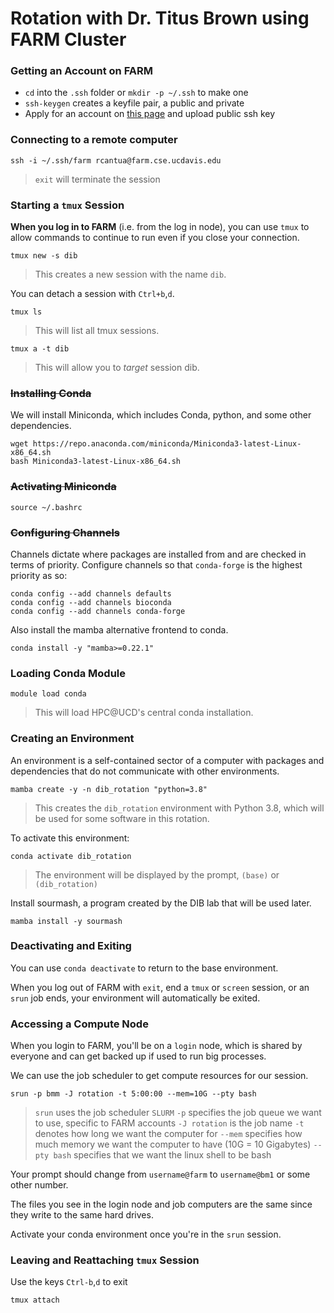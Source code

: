# Rotation with Dr. Titus Brown using FARM Cluster
### Getting an Account on FARM
* `cd` into the `.ssh` folder or `mkdir -p ~/.ssh` to make one
* `ssh-keygen` creates a keyfile pair, a public and private
* Apply for an account on [this page](https://hippo.ucdavis.edu/Farm/myaccount) and upload public ssh key

### Connecting to a remote computer
```
ssh -i ~/.ssh/farm rcantua@farm.cse.ucdavis.edu
```
> `exit` will terminate the session

### Starting a `tmux` Session
**When you log in to FARM** (i.e. from the log in node), you can use `tmux` to allow commands to continue to run even if you close your connection.
```
tmux new -s dib
```
> This creates a new session with the name `dib`.

You can detach a session with `Ctrl+b`,`d`.

```
tmux ls
```
> This will list all tmux sessions.

```
tmux a -t dib
```
> This will allow you to *target* session dib.

### ~~Installing Conda~~
We will install Miniconda, which includes Conda, python, and some other dependencies.
```
wget https://repo.anaconda.com/miniconda/Miniconda3-latest-Linux-x86_64.sh
bash Miniconda3-latest-Linux-x86_64.sh
```

### ~~Activating Miniconda~~
```
source ~/.bashrc
```

### ~~Configuring Channels~~
Channels dictate where packages are installed from and are checked in terms of priority. Configure channels so that `conda-forge` is the highest priority as so:
```
conda config --add channels defaults
conda config --add channels bioconda
conda config --add channels conda-forge
```
Also install the mamba alternative frontend to conda.
```
conda install -y "mamba>=0.22.1"
```

### Loading Conda Module
```
module load conda
```
> This will load HPC@UCD's central conda installation.

### Creating an Environment
An environment is a self-contained sector of a computer with packages and dependencies that do not communicate with other environments.
```
mamba create -y -n dib_rotation "python=3.8"
```
> This creates the `dib_rotation` environment with Python 3.8, which will be used for some software in this rotation.

To activate this environment:
```
conda activate dib_rotation
```
> The environment will be displayed by the prompt, `(base)` or `(dib_rotation)`

Install sourmash, a program created by the DIB lab that will be used later.
```
mamba install -y sourmash
```

### Deactivating and Exiting
You can use `conda deactivate` to return to the base environment.

When you log out of FARM with `exit`, end a `tmux` or `screen` session, or an `srun` job ends, your environment will automatically be exited.

### Accessing a Compute Node
When you login to FARM, you'll be on a `login` node, which is shared by everyone and can get backed up if used to run big processes.

We can use the job scheduler to get compute resources for our session.
```
srun -p bmm -J rotation -t 5:00:00 --mem=10G --pty bash
```
> `srun` uses the job scheduler `SLURM` 
> `-p` specifies the job queue we want to use, specific to FARM accounts
> `-J rotation` is the job name
> `-t` denotes how long we want the computer for
> `--mem` specifies how much memory we want the computer to have (10G = 10 Gigabytes)
> `--pty bash` specifies that we want the linux shell to be bash

Your prompt should change from `username@farm` to `username@bm1` or some other number.

The files you see in the login node and job computers are the same since they write to the same hard drives.

Activate your conda environment once you're in the `srun` session.

### Leaving and Reattaching `tmux` Session
Use the keys `Ctrl-b`,`d` to exit
```
tmux attach
```
